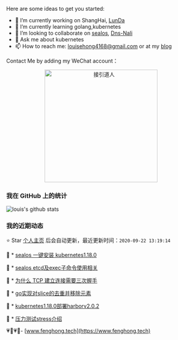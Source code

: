 Here are some ideas to get you started:

- 🔭 I’m currently working on ShangHai,  [LunDa](https://www.learnta.com/) 
- 🌱 I’m currently learning golang,kubernetes
- 👯 I’m looking to collaborate on [sealos](https://github.com/fanux/sealos), [Dns-Nali](https://github.com/zu1k/nali/pull/16)
- 💬 Ask me about kubernetes
- 📫 How to reach me: louisehong4168@gmail.com or at my [blog](https://www.fenghong.tech/)

Contact Me by adding my WeChat account：
<div align="center">
  <p>
    
  <img src="https://www.fenghong.tech/images/images/wechat-qrcode.png" width="300" alt="接引道人" />

  </p>
</div>

### 我在 GitHub 上的统计

![louis's github stats](https://github-readme-stats.vercel.app/api?username=oldthreefeng&show_icons=true&hide_border=false)

<!--events start -->

### 我的近期动态

⭐️ Star [个人主页](https://github.com/oldthreefeng/oldthreefeng) 后会自动更新，最近更新时间：`2020-09-22 13:19:14`

📝 *  [sealos 一键安装 kubernetes1.18.0](https://www.fenghong.tech/blog/kubernetes/sealos-install/)

 
📝 *  [sealos etcd及exec子命令使用相关](https://www.fenghong.tech/blog/kubernetes/sealos-etcd-backup-exec/)

 
📝 *  [为什么 TCP 建立连接需要三次握手](https://www.fenghong.tech/blog/technology/why-tcp-three-way-hanshake/)

 
📝 *  [go实现对slice的去重并移除元素](https://www.fenghong.tech/blog/algorithm/go-slice-deduplicate/)

 
📝 *  [kubernetes1.18.0部署harborv2.0.2](https://www.fenghong.tech/blog/kubernetes/kubernetes-harbor-nginx-ingress/)

 
📝 *  [压力测试stress介绍](https://www.fenghong.tech/blog/tools/stress-testing-by-golang/)

 


<!--events end -->

 💗🌙💗🌙- [www.fenghong.tech](https://www.fenghong.tech)
